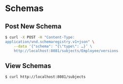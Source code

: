 # Schemas

## Post New Schema

```bash
$ curl -X POST -H "Content-Type:
application/vnd.schemaregistry.v1+json" \
    --data '{"schema": "{\"type\": …}’ \
    http://localhost:8081/subjects/Employee/versions
```

## View Schemas

```bash
$ curl http://localhost:8081/subjects
```

